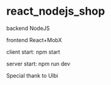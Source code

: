 # react_nodejs_shop

backend NodeJS

frontend React+MobX

client start: npm start

server start: npm run dev


Special thank to Ulbi 

